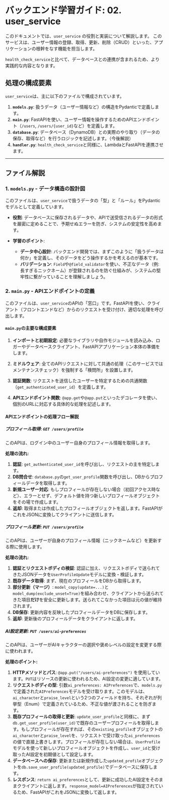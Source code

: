 # バックエンド学習ガイド: 02. user_service

このドキュメントでは、`user_service` の役割と実装について解説します。
このサービスは、ユーザー情報の登録、取得、更新、削除（CRUD）といった、アプリケーションの根幹をなす機能を担当します。

`health_check_service`と比べて、データベースとの連携が含まれるため、より実践的な内容となります。

## 処理の構成要素

`user_service`は、主に以下のファイルで構成されています。

1.  **`models.py`**: 扱うデータ（ユーザー情報など）の構造をPydanticで定義します。
2.  **`main.py`**: FastAPIを使い、ユーザー情報を操作するためのAPIエンドポイント（`/users`, `/users/{user_id}`など）を定義します。
3.  **`database.py`**: データベース（DynamoDB）との実際のやり取り（データの保存、取得など）を行うロジックを記述します。（今後解説）
4.  **`handler.py`**: `health_check_service`と同様に、LambdaとFastAPIを連携させます。

---

## ファイル解説

### 1. `models.py` - データ構造の設計図

このファイルは、`user_service`で扱うデータの「型」と「ルール」をPydanticモデルとして定義しています。

- **役割**: データベースに保存されるデータや、APIで送受信されるデータの形式を厳密に定めることで、予期せぬエラーを防ぎ、システムの安定性を高めます。

- **学習のポイント**:
    - **データ中心設計**: バックエンド開発では、まずこのように「扱うデータは何か」を定義し、そのデータをどう操作するかを考えるのが基本です。
    - **バリデーション**: `Field`や`@field_validator`を使い、不正なデータ（例: 長すぎるニックネーム）が登録されるのを防ぐ仕組みが、システムの堅牢性に繋がっていることを理解しましょう。

### 2. `main.py` - APIエンドポイントの定義

このファイルは、`user_service`のAPIの「窓口」です。FastAPIを使い、クライアント（フロントエンドなど）からのリクエストを受け付け、適切な処理を呼び出します。

#### `main.py`の主要な構成要素

1.  **インポートと初期設定**: 必要なライブラリや自作モジュールを読み込み、ロガーやデータベースクライアント、FastAPIアプリケーション本体の準備をします。

2.  **ミドルウェア**: 全てのAPIリクエストに対して共通の処理（このサービスではメンテナンスチェック）を強制する「検問所」を設置します。

3.  **認証関数**: リクエストを送信したユーザーを特定するための共通関数（`get_authenticated_user_id`）を定義します。

4.  **APIエンドポイント関数**: `@app.get`や`@app.put`といったデコレータを使い、個別のURLに対応する具体的な処理を記述します。

#### APIエンドポイントの処理フロー解説

##### プロフィール取得: `GET /users/profile`

このAPIは、ログイン中のユーザー自身のプロフィール情報を取得します。

**処理の流れ:**
1.  **認証**: `get_authenticated_user_id`を呼び出し、リクエストの主を特定します。
2.  **DB問合せ**: `database.py`の`get_user_profile`関数を呼び出し、DBからプロフィールデータを取得します。
3.  **新規ユーザー対応**: もしプロフィールが存在しない場合（初回アクセス時など）、エラーとせず、デフォルト値を持つ新しいプロフィールオブジェクトをその場で作成します。
4.  **返却**: 取得または作成したプロフィールオブジェクトを返します。FastAPIがこれをJSONに変換してクライアントに送信します。

##### プロフィール更新: `PUT /users/profile`

このAPIは、ユーザーが自身のプロフィール情報（ニックネームなど）を更新する際に使用します。

**処理の流れ:**
1.  **認証とリクエストボディの検証**: 認証に加え、リクエストボディで送られてきたJSONデータを`UserProfileUpdate`モデルに変換・検証します。
2.  **既存データ取得**: まず、現在のプロフィールをDBから取得します。
3.  **部分更新（マージ）**: `model_copy(update=...)`と`model_dump(exclude_unset=True)`を組み合わせ、クライアントから送られてきた項目**だけ**を安全に更新します。送られてこなかった項目は元の値が維持されます。
4.  **DB保存**: 更新内容を反映したプロフィールデータをDBに保存します。
5.  **返却**: 更新後のプロフィールデータをクライアントに返します。

##### AI設定更新: `PUT /users/ai-preferences`

このAPIは、ユーザーがAIキャラクターの選択や褒めレベルの設定を変更する際に使われます。

**処理のポイント:**
1.  **HTTPメソッドとパス**: `@app.put("/users/ai-preferences")` を使用しています。`PUT`はリソースの更新に使われるため、AI設定の変更に適しています。
2.  **リクエストボディの型**: 引数`ai_preferences: AIPreferences`で、`models.py`で定義された`AIPreferences`モデルを受け取ります。このモデルは、`ai_character`と`praise_level`という2つのフィールドを持ち、それぞれが列挙型（Enum）で定義されているため、不正な値が渡されることを防ぎます。
3.  **既存プロフィールの取得と更新**: `update_user_profile`と同様に、まず`db.get_user_profile(user_id)`で既存のユーザープロフィールを取得します。もしプロフィールが存在すれば、その`existing_profile`オブジェクトの`ai_character`と`praise_level`を、リクエストで受け取った`ai_preferences`の値で直接上書きします。プロフィールが存在しない場合は、`UserProfile`モデルを使って新しいプロフィールオブジェクトを作成し、`user_id`と受け取ったAI設定を初期値として設定します。
4.  **データベースへの保存**: 更新または新規作成した`updated_profile`オブジェクトを`db.save_user_profile(updated_profile)`でデータベースに保存します。
5.  **レスポンス**: `return ai_preferences`として、更新に成功したAI設定をそのままクライアントに返します。`response_model=AIPreferences`が指定されているため、FastAPIがこれをJSONに変換して返します。